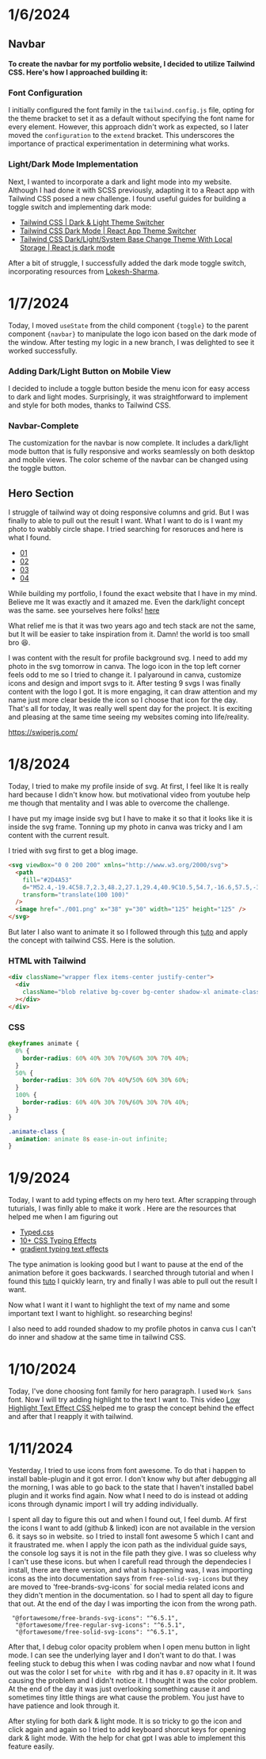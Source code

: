 # 1/6/2024

## Navbar

#### To create the navbar for my portfolio website, I decided to utilize Tailwind CSS. Here's how I approached building it:

### Font Configuration

I initially configured the font family in the `tailwind.config.js` file, opting for the theme bracket to set it as a default without specifying the font name for every element. However, this approach didn't work as expected, so I later moved the `configuration` to the `extend` bracket. This underscores the importance of practical experimentation in determining what works.

### Light/Dark Mode Implementation

Next, I wanted to incorporate a dark and light mode into my website. Although I had done it with SCSS previously, adapting it to a React app with Tailwind CSS posed a new challenge. I found useful guides for building a toggle switch and implementing dark mode:

- [Tailwind CSS | Dark & Light Theme Switcher](https://www.youtube.com/watch?v=oMOe_32M6ss&ab_channel=JohnKomarnicki)
- [Tailwind CSS Dark Mode | React App Theme Switcher](https://www.youtube.com/watch?v=VylXkPy-MIc&ab_channel=OverClocked)
- [Tailwind CSS Dark/Light/System Base Change Theme With Local Storage | React js dark mode](https://www.youtube.com/watch?v=NMTq5HIxMa8&ab_channel=CodeAProgram)

After a bit of struggle, I successfully added the dark mode toggle switch, incorporating resources from [Lokesh-Sharma](https://www.linkedin.com/pulse/creating-dark-light-mode-tailwind-css-reactjs-guide-beginners-sharma/).

# 1/7/2024

Today, I moved `useState` from the child component `{toggle}` to the parent component `{navbar}` to manipulate the logo icon based on the dark mode of the window. After testing my logic in a new branch, I was delighted to see it worked successfully.

### Adding Dark/Light Button on Mobile View

I decided to include a toggle button beside the menu icon for easy access to dark and light modes. Surprisingly, it was straightforward to implement and style for both modes, thanks to Tailwind CSS.

### Navbar-Complete

The customization for the navbar is now complete. It includes a dark/light mode button that is fully responsive and works seamlessly on both desktop and mobile views. The color scheme of the navbar can be changed using the toggle button.

## Hero Section

I struggle of tailwind way ot doing responsive columns and grid. But I was finally to able to pull out the result I want.
What I want to do is I want my photo to wabbly circle shape. I tried searching for resoruces and here is what I found.

- [01](https://www.smashingmagazine.com/2021/03/css-generators/)
- [02](https://turbofuture.com/internet/CSS-Shapes-Generator)
- [03](https://www.blobmaker.app/)
- [04](https://blog.logrocket.com/15-best-css-shape-generators-demo/#triangles)

While building my portfolio, I found the exact website that I have in my mind. Believe me It was exactly and it amazed me. Even the dark/light concept was the same. see yourselves here folks! [here](httpsf://www.youtube.com/watch?app=desktop&v=27JtRAI3QO8&ab_channel=Bedimcode)

What relief me is that it was two years ago and tech stack are not the same, but It will be easier to take inspiration from it. Damn! the world is too small bro 😆.

I was content with the result for profile background svg. I need to add my photo in the svg tomorrow in canva. The logo icon in the top left corner feels odd to me so I tried to change it. I palyaround in canva, customize icons and design and import svgs to it. After testing 9 svgs I was finally content with the logo I got. It is more engaging, it can draw attention and my name just more clear beside the icon so I choose that icon for the day. That's all for today, It was really well spent day for the project. It is exciting and pleasing at the same time seeing my websites coming into life/reality.

https://swiperjs.com/

# 1/8/2024

Today, I tried to make my profile inside of svg. At first, I feel like It is really hard because I didn't know how. but motivational video from youtube help me though that mentality and I was able to overcome the challenge.

I have put my image inside svg but I have to make it so that it looks like it is inside the svg frame. Tonning up my photo in canva was tricky and I am content with the current result.

I tried with svg first to get a blog image.

```html
<svg viewBox="0 0 200 200" xmlns="http://www.w3.org/2000/svg">
  <path
    fill="#2D4A53"
    d="M52.4,-19.4C58.7,2.3,48.2,27.1,29.4,40.9C10.5,54.7,-16.6,57.5,-32.9,45.6C-49.1,33.7,-54.5,7.1,-47.2,-16C-39.9,-39.2,-20,-58.9,1.6,-59.4C23.1,-59.9,46.1,-41.2,52.4,-19.4Z"
    transform="translate(100 100)"
  />
  <image href="./001.png" x="38" y="30" width="125" height="125" />
</svg>
```

But later I also want to animate it so I followed through this [tuto](https://www.youtube.com/watch?v=2FiRnukg8eg&ab_channel=Divinector) and apply the concept with tailwind CSS. Here is the solution.

### HTML with Tailwind

```html
<div className="wrapper flex items-center justify-center">
  <div
    className="blob relative bg-cover bg-center shadow-xl animate-class transition-all duration-1000 size-60 bg-[url('./cyan.png')]"
  ></div>
</div>
```

### CSS

```css
@keyframes animate {
  0% {
    border-radius: 60% 40% 30% 70%/60% 30% 70% 40%;
  }
  50% {
    border-radius: 30% 60% 70% 40%/50% 60% 30% 60%;
  }
  100% {
    border-radius: 60% 40% 30% 70%/60% 30% 70% 40%;
  }
}

.animate-class {
  animation: animate 8s ease-in-out infinite;
}
```

# 1/9/2024

Today, I want to add typing effects on my hero text. After scrapping through tuturials, I was finlly able to make it work .
Here are the resources that helped me when I am figuring out

- [Typed.css](https://typedcss.com/)
- [10+ CSS Typing Effects](https://freefrontend.com/css-typing-text/)
- [gradient typing text effects](https://codepen.io/ladyjellington/pen/qBBQBYy)

The type animation is looking good but I want to pause at the end of the animation before it goes backwards. I searched through tutorial and when I found this [tuto](https://www.youtube.com/watch?v=ccO2B40zkv4&ab_channel=OnlineTutorials) I quickly learn, try and finally I was able to pull out the result I want.

Now what I want it I want to highlight the text of my name and some important text I want to highlight. so researching begins!

I also need to add rounded shadow to my profile photos in canva cus I can't do inner and shadow at the same time in tailwind CSS.

# 1/10/2024

Today, I've done choosing font family for hero paragraph. I used `Work Sans` font. Now I will try adding highlight to the text I want to. This video [Low Highlight Text Effect CSS ](https://www.youtube.com/watch?v=WKgkWL7RXXQ&ab_channel=CodingArtist) helped me to grasp the concept behind the effect and after that I reapply it with tailwind.

# 1/11/2024

Yesterday, I tried to use icons from font awesome. To do that i happen to install bable-plugin and it got error. I don't know why but after debugging all the morning, I was able to go back to the state that I haven't installed babel plugin and it works find again. Now what I need to do is instead ot adding icons through dynamic import I will try adding individually.

I spent all day to figure this out and when I found out, I feel dumb. Af first the icons I want to add (github & linked) icon are not available in the version 6. it says so in website. so I tried to install font awesome 5 which I cant and it fraustrated me. when I apply the icon path as the individual guide says, the console log says it is not in the file path they give. I was so clueless why I can't use these icons. but when I carefull read through the dependecies I install, there are there version, and what is happening was, I was importing icons as the into documentation says from `free-solid-svg-icons` but they are moved to 'free-brands-svg-icons` for social media related icons and they didn't mention in the documentation. so I had to spent all day to figure that out. At the end of the day I was importing the icon from the wrong path.

```
 "@fortawesome/free-brands-svg-icons": "^6.5.1",
  "@fortawesome/free-regular-svg-icons": "^6.5.1",
  "@fortawesome/free-solid-svg-icons": "^6.5.1",
```

After that, I debug color opacity problem when I open menu button in light mode. I can see the underlying layer and I don't want to do that. I was feeling stuck to debug this when I was coding navbar and now what I found out was the color I set for `white ` with rbg and it has `0.87` opacity in it. It was causing the problem and I didn't notice it. I thought it was the color problem. At the end of the day it was just overlooking something cause it and sometimes tiny little things are what cause the problem. You just have to have patience and look through it.

After styling for both dark & light mode. It is so tricky to go the icon and click again and again so I tried to add keyboard shorcut keys for opening dark & light mode. With the help for chat gpt I was able to implement this feature easily.
